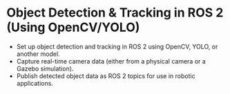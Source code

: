# Object Detection &amp; Tracking in ROS 2 (Using OpenCV/YOLO)

- Set up object detection and tracking in ROS 2 using OpenCV, YOLO, or another
model.
- Capture real-time camera data (either from a physical camera or a Gazebo simulation).
- Publish detected object data as ROS 2 topics for use in robotic applications.
